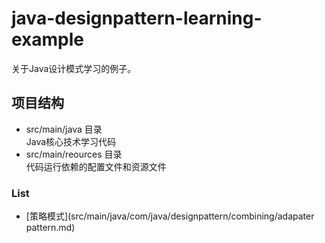 # java-designpattern-learning-example
关于Java设计模式学习的例子。

## 项目结构
- src/main/java 目录<br>
Java核心技术学习代码<br>
- src/main/reources 目录<br>
代码运行依赖的配置文件和资源文件

### List
- [策略模式](src/main/java/com/java/designpattern/combining/adapater pattern.md)